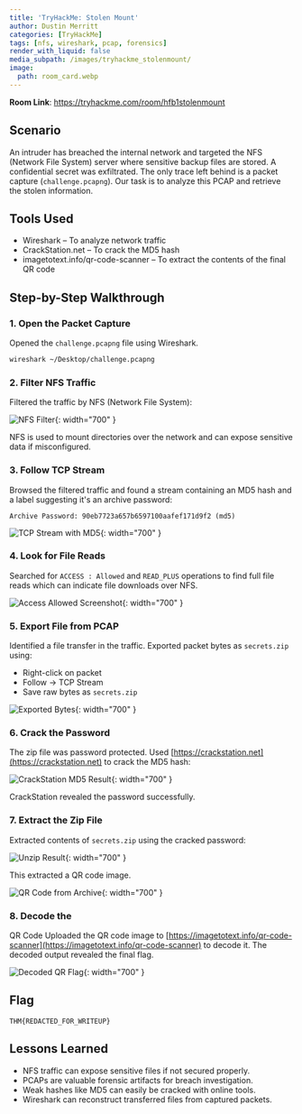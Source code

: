 ```yaml
---
title: 'TryHackMe: Stolen Mount'
author: Dustin Merritt
categories: [TryHackMe]
tags: [nfs, wireshark, pcap, forensics]
render_with_liquid: false
media_subpath: /images/tryhackme_stolenmount/
image:
  path: room_card.webp
---  
```

**Room Link**: https://tryhackme.com/room/hfb1stolenmount

## Scenario

An intruder has breached the internal network and targeted the NFS (Network File System) server where sensitive backup files are stored. A confidential secret was exfiltrated. The only trace left behind is a packet capture (`challenge.pcapng`). Our task is to analyze this PCAP and retrieve the stolen information.

## Tools Used
- Wireshark – To analyze network traffic
- CrackStation.net – To crack the MD5 hash
- imagetotext.info/qr-code-scanner – To extract the contents of the final QR code

## Step-by-Step Walkthrough

### 1. Open the Packet Capture
Opened the `challenge.pcapng` file using Wireshark.

```bash
wireshark ~/Desktop/challenge.pcapng
```

### 2. Filter NFS Traffic
Filtered the traffic by NFS (Network File System):

![NFS Filter](wireshark_nfsfilter.webp){: width="700" }

NFS is used to mount directories over the network and can expose sensitive data if misconfigured.

### 3. Follow TCP Stream
Browsed the filtered traffic and found a stream containing an MD5 hash and a label suggesting it's an archive password:

```
Archive Password: 90eb7723a657b6597100aafef171d9f2 (md5)
```

![TCP Stream with MD5](wireshark_tcpstream.webp){: width="700" }

### 4. Look for File Reads
Searched for `ACCESS : Allowed` and `READ_PLUS` operations to find full file reads which can indicate file downloads over NFS.

![Access Allowed Screenshot](wireshark_accessallowed.webp){: width="700" }

### 5. Export File from PCAP
Identified a file transfer in the traffic. Exported packet bytes as `secrets.zip` using:

- Right-click on packet
- Follow -> TCP Stream
- Save raw bytes as `secrets.zip`

![Exported Bytes](wireshark_exportbytes.webp){: width="700" }

### 6. Crack the Password
The zip file was password protected. Used [https://crackstation.net](https://crackstation.net) to crack the MD5 hash:

![CrackStation MD5 Result](crackstation_md5password.webp){: width="700" }

CrackStation revealed the password successfully.

### 7. Extract the Zip File
Extracted contents of `secrets.zip` using the cracked password:

![Unzip Result](unzip_secrets.txt.webp){: width="700" }

This extracted a QR code image.

![QR Code from Archive](qrcode_secretspng.webp){: width="700" }

### 8. Decode the
 QR Code
Uploaded the QR code image to [https://imagetotext.info/qr-code-scanner](https://imagetotext.info/qr-code-scanner) to decode it. The decoded output revealed the final flag.

![Decoded QR Flag](qrcodereader_flag.webp){: width="700" }

## Flag

```
THM{REDACTED_FOR_WRITEUP}
```

## Lessons Learned

- NFS traffic can expose sensitive files if not secured properly.
- PCAPs are valuable forensic artifacts for breach investigation.
- Weak hashes like MD5 can easily be cracked with online tools.
- Wireshark can reconstruct transferred files from captured packets.

